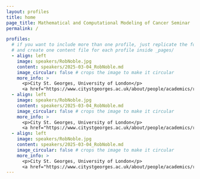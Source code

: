 ```yaml
---
layout: profiles
title: home
page_title: Mathematical and Computational Modeling of Cancer Seminar
permalink: /

profiles:
  # if you want to include more than one profile, just replicate the following block
  # and create one content file for each profile inside _pages/
  - align: left
    image: speakers/RobNoble.jpg
    content: speakers/2025-03-04_RobNoble.md
    image_circular: false # crops the image to make it circular
    more_info: >
      <p>City St. Georges, University of London</p>
      <a href="https://www.citystgeorges.ac.uk/about/people/academics/robert-noble">Website</a>
  - align: left
    image: speakers/RobNoble.jpg
    content: speakers/2025-03-04_RobNoble.md
    image_circular: false # crops the image to make it circular
    more_info: >
      <p>City St. Georges, University of London</p>
      <a href="https://www.citystgeorges.ac.uk/about/people/academics/robert-noble">Website</a>
  - align: left
    image: speakers/RobNoble.jpg
    content: speakers/2025-03-04_RobNoble.md
    image_circular: false # crops the image to make it circular
    more_info: >
      <p>City St. Georges, University of London</p>
      <a href="https://www.citystgeorges.ac.uk/about/people/academics/robert-noble">Website</a>
---
```

